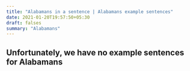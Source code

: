 ```yaml
---
title: "Alabamans in a sentence | Alabamans example sentences"
date: 2021-01-20T19:57:50+05:30
draft: falses
summary: "Alabamans"
---
```

## Unfortunately, we have no example sentences for Alabamans                 

